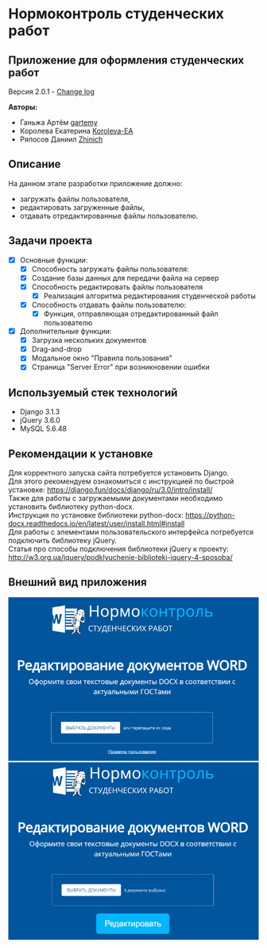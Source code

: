 # Нормоконтроль студенческих работ

## Приложение для оформления студенческих работ

Версия 2.0.1 - [Change log](CHANGELOG.md)

**Авторы:**
* Ганьжа Артём [gartemy](https://github.com/gartemy)
* Королева Екатерина [Koroleva-EA](https://github.com/Koroleva-EA)
* Ряпосов Даниил [Zhinich](https://github.com/Zhinich)

## Описание
На данном этапе разработки приложение должно:
* загружать файлы пользователя,
* редактировать загруженные файлы,
* отдавать отредактированные файлы пользователю.

## Задачи проекта
- [x] Основные функции:
  - [x]  Способность загружать файлы пользователя:
    - [x]  Создание базы данных для передачи файла на сервер
  - [x] Способность редактировать файлы пользователя
    - [x] Реализация алгоритма редактирования студенческой работы
  - [x] Способность отдавать файлы пользователю:
    - [x] Функция, отправляющая отредактированный файл пользователю
- [x] Дополнительные функции:
  - [x] Загрузка нескольких документов 
  - [x] Drag-and-drop
  - [x] Модальное окно "Правила пользования"
  - [x] Страница "Server Error" при возникновении ошибки  
 
## Используемый стек технологий
* Django 3.1.3
* jQuery 3.6.0
* MySQL 5.6.48

## Рекомендации к установке
Для корректного запуска сайта потребуется установить Django.  
Для этого рекомендуем ознакомиться с инструкцией по быстрой установке: https://django.fun/docs/django/ru/3.0/intro/install/  
Также для работы с загружаемыми документами необходимо установить библиотеку python-docx.  
Инструкция по установке библиотеки python-docx: https://python-docx.readthedocs.io/en/latest/user/install.html#install   
Для работы с элементами пользовательского интерфейса потребуется подключить библиотеку jQuery.  
Статья про способы подключения библиотеки jQuery к проекту: http://w3.org.ua/jquery/podklyuchenie-biblioteki-jquery-4-sposoba/

## Внешний вид приложения
<img src="https://github.com/gartemy/ControlSystem/blob/master/pages/static/images/readme-interface.png" >  
<img src="https://github.com/gartemy/ControlSystem/blob/master/pages/static/images/readme-interface2.png" >
